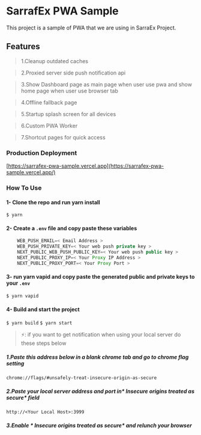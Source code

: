 # SarrafEx PWA Sample

This project is a sample of PWA that we are using in SarraEx Project.

## Features
> 1.Cleanup outdated caches

> 2.Proxied server side push notification api

> 3.Show Dashboard page as main page when user use pwa and show home page when user use browser tab

> 4.Offline fallback page

> 5.Startup splash screen for all devices

>6.Custom PWA Worker

>7.Shortcut pages for quick access 

### Production Deployment

 [https://sarrafex-pwa-sample.vercel.app](https://sarrafex-pwa-sample.vercel.app/)

### How To Use

#### 1- Clone the repo and run yarn install 
`$ yarn`
#### 2- Create a `.env` file and copy paste these variables
```javascript
    WEB_PUSH_EMAIL=< Email Address >
    WEB_PUSH_PRIVATE_KEY=< Your web push private key >
    NEXT_PUBLIC_WEB_PUSH_PUBLIC_KEY=< Your web push public key >
    NEXT_PUBLIC_PROXY_IP=< Your Proxy IP Address >
    NEXT_PUBLIC_PROXY_PORT=< Your Proxy Port >
```
    
#### 3- run yarn vapid and copy paste the generated public and private keys to your `.env` 
`$ yarn vapid`

#### 4- Build and start the project
`$ yarn build`
`$ yarn start`

>⚡: if you want to get notification when using your local server do these steps below

##### 1.Paste this address below in a blank chrome tab and go to chrome flag setting
`chrome://flags/#unsafely-treat-insecure-origin-as-secure`
##### 2.Paste your local server address and port in* Insecure origins treated as secure* field
`http://<Your Local Host>:3999`
##### 3.Enable * Insecure origins treated as secure*  and relunch your browser 

